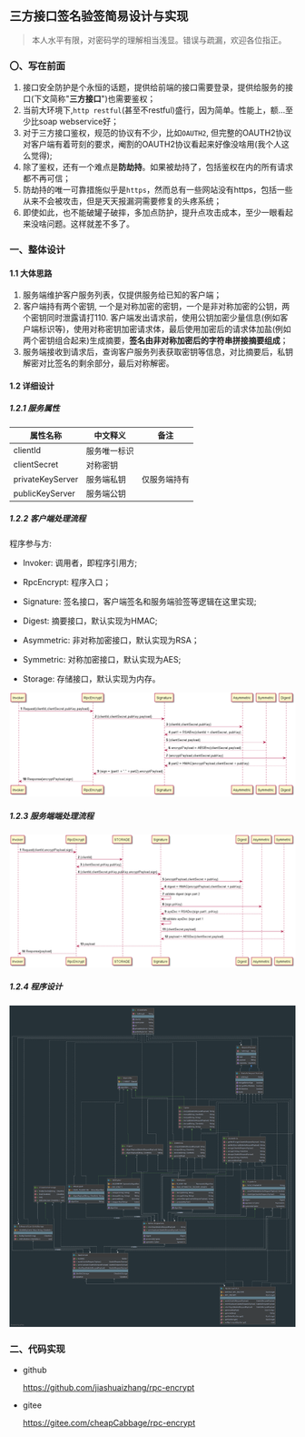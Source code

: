 ## 三方接口签名验签简易设计与实现

> 本人水平有限，对密码学的理解相当浅显。错误与疏漏，欢迎各位指正。

### 〇、写在前面

1. 接口安全防护是个永恒的话题，提供给前端的接口需要登录，提供给服务的接口(下文简称"**三方接口**")也需要鉴权；
2. 当前大环境下,`http restful`(甚至不restful)盛行，因为简单。性能上，额...至少比soap webservice好；
3. 对于三方接口鉴权，规范的协议有不少，比如`OAUTH2`, 但完整的OAUTH2协议对客户端有着苛刻的要求，阉割的OAUTH2协议看起来好像没啥用(我个人这么觉得);
4. 除了鉴权，还有一个难点是**防劫持**。如果被劫持了，包括鉴权在内的所有请求都不再可信；
5. 防劫持的唯一可靠措施似乎是`https`，然而总有一些网站没有https，包括一些从来不会被攻击，但是天天报漏洞需要修复的头疼系统；
6. 即使如此，也不能破罐子破摔，多加点防护，提升点攻击成本，至少一眼看起来没啥问题。这样就差不多了。

### 一、整体设计

#### 1.1 大体思路

1. 服务端维护客户服务列表，仅提供服务给已知的客户端；
2. 客户端持有两个密钥, 一个是对称加密的密钥，一个是非对称加密的公钥，两个密钥同时泄露请打110. 客户端发出请求前，使用公钥加密少量信息(例如客户端标识等)，使用对称密钥加密请求体，最后使用加密后的请求体加盐(例如两个密钥组合起来)生成摘要，**签名由非对称加密后的字符串拼接摘要组成**；
3. 服务端接收到请求后，查询客户服务列表获取密钥等信息，对比摘要后，私钥解密对比签名的剩余部分，最后对称解密。

#### 1.2 详细设计 

##### 1.2.1 服务属性

| 属性名称         | 中文释义     | 备注         |
| ---------------- | ------------ | ------------ |
| clientId         | 服务唯一标识 |              |
| clientSecret     | 对称密钥     |              |
| privateKeyServer | 服务端私钥   | 仅服务端持有 |
| publicKeyServer  | 服务端公钥   |              |

##### 1.2.2 客户端处理流程

程序参与方:
- Invoker: 调用者，即程序引用方;
- RpcEncrypt: 程序入口；
- Signature: 签名接口，客户端签名和服务端验签等逻辑在这里实现; 
- Digest: 摘要接口，默认实现为HMAC;
- Asymmetric: 非对称加密接口，默认实现为RSA；
- Symmetric: 对称加密接口，默认实现为AES;

- Storage: 存储接口，默认实现为内存。

![client_sign](src/test/resources/client_sign.png)

##### 1.2.3 服务端端处理流程

![server_validate](src/test/resources/server_validate.png)

##### 1.2.4 程序设计
![UML](src/test/resources/UML.png)

### 二、代码实现

- github

  https://github.com/jiashuaizhang/rpc-encrypt

- gitee

  https://gitee.com/cheapCabbage/rpc-encrypt
